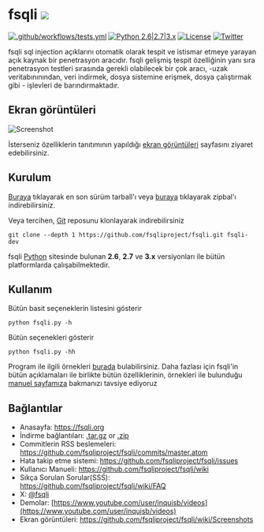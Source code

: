 # fsqli ![](https://i.imgur.com/fe85aVR.png)

[![.github/workflows/tests.yml](https://github.com/fsqliproject/fsqli/actions/workflows/tests.yml/badge.svg)](https://github.com/fsqliproject/fsqli/actions/workflows/tests.yml) [![Python 2.6|2.7|3.x](https://img.shields.io/badge/python-2.6|2.7|3.x-yellow.svg)](https://www.python.org/) [![License](https://img.shields.io/badge/license-GPLv2-red.svg)](https://raw.githubusercontent.com/fsqliproject/fsqli/master/LICENSE) [![Twitter](https://img.shields.io/badge/twitter-@fsqli-blue.svg)](https://twitter.com/fsqli)

fsqli sql injection açıklarını otomatik olarak tespit ve istismar etmeye yarayan açık kaynak bir penetrasyon aracıdır. fsqli gelişmiş tespit özelliğinin yanı sıra penetrasyon testleri sırasında gerekli olabilecek bir çok aracı, -uzak veritabınınından, veri indirmek, dosya sistemine erişmek, dosya çalıştırmak gibi - işlevleri de barındırmaktadır.

## Ekran görüntüleri

![Screenshot](https://raw.github.com/wiki/fsqliproject/fsqli/images/fsqli_screenshot.png)

İsterseniz özelliklerin tanıtımının yapıldığı [ekran görüntüleri](https://github.com/fsqliproject/fsqli/wiki/Screenshots) sayfasını ziyaret edebilirsiniz.

## Kurulum

[Buraya](https://github.com/fsqliproject/fsqli/tarball/master) tıklayarak en son sürüm tarball'ı veya [buraya](https://github.com/fsqliproject/fsqli/zipball/master) tıklayarak zipbal'ı indirebilirsiniz.

Veya tercihen, [Git](https://github.com/fsqliproject/fsqli) reposunu klonlayarak indirebilirsiniz

    git clone --depth 1 https://github.com/fsqliproject/fsqli.git fsqli-dev

fsqli [Python](https://www.python.org/download/) sitesinde bulunan **2.6**, **2.7** ve **3.x** versiyonları ile bütün platformlarda çalışabilmektedir.

## Kullanım

Bütün basit seçeneklerin listesini gösterir

    python fsqli.py -h

Bütün seçenekleri gösterir

    python fsqli.py -hh

Program ile ilgili örnekleri [burada](https://asciinema.org/a/46601) bulabilirsiniz. Daha fazlası için fsqli'in bütün açıklamaları ile birlikte bütün özelliklerinin, örnekleri ile bulunduğu [manuel sayfamıza](https://github.com/fsqliproject/fsqli/wiki/Usage) bakmanızı tavsiye ediyoruz

## Bağlantılar

- Anasayfa: https://fsqli.org
- İndirme bağlantıları: [.tar.gz](https://github.com/fsqliproject/fsqli/tarball/master) or [.zip](https://github.com/fsqliproject/fsqli/zipball/master)
- Commitlerin RSS beslemeleri: https://github.com/fsqliproject/fsqli/commits/master.atom
- Hata takip etme sistemi: https://github.com/fsqliproject/fsqli/issues
- Kullanıcı Manueli: https://github.com/fsqliproject/fsqli/wiki
- Sıkça Sorulan Sorular(SSS): https://github.com/fsqliproject/fsqli/wiki/FAQ
- X: [@fsqli](https://twitter.com/fsqli)
- Demolar: [https://www.youtube.com/user/inquisb/videos](https://www.youtube.com/user/inquisb/videos)
- Ekran görüntüleri: https://github.com/fsqliproject/fsqli/wiki/Screenshots
